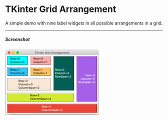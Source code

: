# TKinter Grid Arrangement


A simple demo with nine label widgets in all possible arrangements in a grid.
___

<h5>Screenshot</h5>
<img src='Images/Grid.png' width=300>
